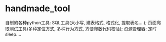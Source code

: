 # handmade_tool
自制的各种python工具: SQL工具(大小写, 建表格式, 格式化, 提取表名....); 页面爬取测试工具(多种定位方式, 多种行为方式, 方便爬数代码校验); 资源管理器; 定时sleep....
